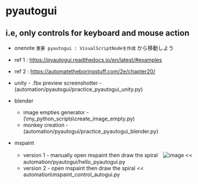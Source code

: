 <link rel="stylesheet" type="text/css" href="/assets/css/styles.css" />

# pyautogui 
## i.e, only controls for keyboard and mouse action  
* onenote  `重要 pyautogui : VisualScriptNodeを作成` から移動しよう


* ref 1 : https://pyautogui.readthedocs.io/en/latest/#examples
* ref 2 : https://automatetheboringstuff.com/2e/chapter20/

* unity -  .fbx preview screenshotter - (automation/pyautogui/practice_pyautogui_unity.py)
* blender
    * image empties generator - (\my_python_scripts\create_image_empty.py)
    * monkey creation  - (automation/pyautogui/practice_pyautogui_blender.py)
 
* mspaint
    * version 1 - manually open mspaint then  draw the spiral　![image](https://github.com/jamad/jamad.github.io/assets/949913/ff7f23c9-8586-4e66-8bae-691e73447e6b)
<<  automation/pyautogui/hello_pyautogui.py
    * version 2 - open mspaint then draw the spiral <<     automation\mspaint_control_autogui.py

 
